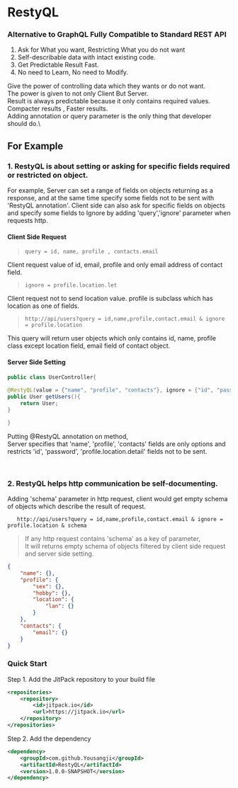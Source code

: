 # RestyQL
### Alternative to GraphQL Fully Compatible to Standard REST API


1. Ask for What you want, Restricting What you do not want
2. Self-describable data with intact existing code.
3. Get Predictable Result Fast.
4. No need to Learn, No need to Modify.



Give the power of controlling data which they wants or do not want.\
The power is given to not only Client But Server.\
Result is always predictable because it only contains required values.\
Compacter results , Faster results. \
Adding annotation or query parameter is the only thing that developer should do.\
 

## For Example
### 1. RestyQL is about setting or asking for specific fields required or restricted on object.
   For example, Server can set a range of fields on objects returning as a response, and at the same time specify some fields not to be sent with 'RestyQL annotation'. Client side can also ask for specific fields on objects and specify some fields to Ignore by adding 'query','ignore' parameter when requests http.

   #### Client Side Request 
  >  `query = id, name, profile , contacts.email`   
  
   Client request value of id, email, profile and only email address of contact field.
     
      
  > `ignore = profile.location.let` 
  
   Client request not to send location value. profile is subclass which has location as one of fields.
            
            
            
     
  >     http://api/users?query = id,name,profile,contact.email & ignore = profile.location
   This query will return user objects which only contains id, name, profile class except location field, email field of contact object.
   
   
  
#### Server Side Setting
```java
public class UserController{
    
@RestyQL(value = {"name", "profile", "contacts"}, ignore = {"id", "password", "profile.location.detail"})
public User getUsers(){
    return User;
}

}
```
   
   Putting @RestyQL annotation on method,\
   Server specifies that 'name', 'profile', 'contacts' fields are only options and restricts 'id', 'password', 'profile.location.detail' fields not to be sent.
   
   
  
  
  
  
 &nbsp;
 &nbsp;
 &nbsp;
### 2. RestyQL helps http communication be self-documenting.
   Adding 'schema' parameter in http request, client would get empty schema of objects which describe the result of request.
    
       http://api/users?query = id,name,profile,contact.email & ignore = profile.location & schema
       
    
  > If any http request contains 'schema' as a key of parameter,\
   It will returns empty schema of objects filtered by client side request and server side setting.
  >
```json
{
    "name": {},
    "profile": {
        "sex": {},
        "hobby": {},
        "location": {
            "lan": {}
        }
    },
    "contacts": {
        "email": {}
    }
}
```
    

### Quick Start

Step 1. Add the JitPack repository to your build file
```xml
<repositories>
    <repository>
        <id>jitpack.io</id>
        <url>https://jitpack.io</url>
    </repository>
</repositories>
```
Step 2. Add the dependency
```xml
<dependency>
    <groupId>com.github.Yousangji</groupId>
    <artifactId>RestyQL</artifactId>
    <version>1.0.0-SNAPSHOT</version>
</dependency>
```

